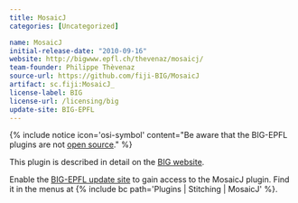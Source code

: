 ```yaml
---
title: MosaicJ
categories: [Uncategorized]

name: MosaicJ
initial-release-date: "2010-09-16"
website: http://bigwww.epfl.ch/thevenaz/mosaicj/
team-founder: Philippe Thèvenaz
source-url: https://github.com/fiji-BIG/MosaicJ
artifact: sc.fiji:MosaicJ_
license-label: BIG
license-url: /licensing/big
update-site: BIG-EPFL
---
```


{% include notice icon='osi-symbol' content="Be aware that the BIG-EPFL plugins are not [open source](/licensing/open-source)." %}

This plugin is described in detail on the [BIG website](http://bigwww.epfl.ch/thevenaz/mosaicj/).

Enable the [BIG-EPFL update site](/update-sites/big-epfl) to gain access to the MosaicJ plugin. Find it in the menus at {% include bc path='Plugins | Stitching | MosaicJ' %}.
